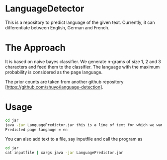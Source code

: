 LanguageDetector
================

This is a repository to predict language of the given text. Currently, it can differentiate between English, German and French.

The Approach
============

It is based on naive bayes classifier. We generate n-grams of size 1, 2 and 3 characters and feed them to the classifier. The language with the maximum probability is considered as the page language.

The prior counts are taken from another github repository [https://github.com/shuyo/language-detection].

Usage
======

```cmd
cd jar
java -jar LanguagePredictor.jar this is a line of text for which we want to analyze the language
Predicted page langauge = en
```

You can also add text to a file, say inputfile and call the program as

```cmd
cd jar
cat inputfile | xargs java -jar LanguagePredictor.jar
```